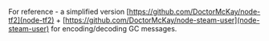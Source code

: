 For reference - a simplified version [https://github.com/DoctorMcKay/node-tf2](node-tf2) + [https://github.com/DoctorMcKay/node-steam-user](node-steam-user) for encoding/decoding GC messages.